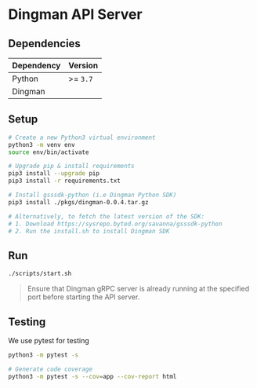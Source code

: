 # Dingman API Server

## Dependencies

| Dependency | Version |
|------------|---------|
| Python     | >= `3.7`|
| Dingman    |         |
## Setup

```bash
# Create a new Python3 virtual environment
python3 -m venv env
source env/bin/activate

# Upgrade pip & install requirements
pip3 install --upgrade pip
pip3 install -r requirements.txt

# Install gsssdk-python (i.e Dingman Python SDK)
pip3 install ./pkgs/dingman-0.0.4.tar.gz

# Alternatively, to fetch the latest version of the SDK:
# 1. Download https://sysrepo.byted.org/savanna/gsssdk-python
# 2. Run the install.sh to install Dingman SDK
```
    
## Run

```bash
./scripts/start.sh
```
> Ensure that Dingman gRPC server is already running at the specified port before starting the API server.

## Testing

We use pytest for testing

```bash
python3 -m pytest -s

# Generate code coverage
python3 -m pytest -s --cov=app --cov-report html
```